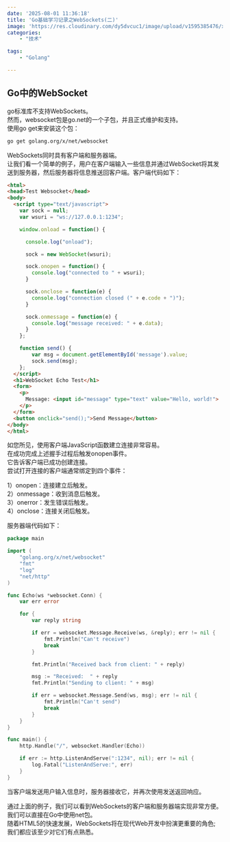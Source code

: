 ```yaml
---
date: '2025-08-01 11:36:18'
title: 'Go基础学习记录之WebSockets(二)'
image: 'https://res.cloudinary.com/dy5dvcuc1/image/upload/v1595385476/xiaorongmao/golang.jpg'
categories:
    - "技术"

tags:
    - "Golang"

---
```


## Go中的WebSocket

go标准库不支持WebSockets。  
然而，websocket包是go.net的一个子包，并且正式维护和支持。  
使用go get来安装这个包：

```bash
go get golang.org/x/net/websocket
```

WebSockets同时具有客户端和服务器端。  
让我们看一个简单的例子，用户在客户端输入一些信息并通过WebSocket将其发送到服务器，然后服务器将信息推送回客户端。客户端代码如下：

```html
<html>
<head>Test Websocket</head>
<body>
  <script type="text/javascript">
    var sock = null;
    var wsuri = "ws://127.0.0.1:1234";

    window.onload = function() {

      console.log("onload");

      sock = new WebSocket(wsuri);

      sock.onopen = function() {
        console.log("connected to " + wsuri);
      }

      sock.onclose = function(e) {
        console.log("connection closed (" + e.code + ")");
      }

      sock.onmessage = function(e) {
        console.log("message received: " + e.data);
      }
    };

    function send() {
        var msg = document.getElementById('message').value;
        sock.send(msg);
    };
  </script>
  <h1>WebSocket Echo Test</h1>
  <form>
    <p>
      Message: <input id="message" type="text" value="Hello, world!">
    </p>
  </form>
  <button onclick="send();">Send Message</button>
</body>
</html>
```

如您所见，使用客户端JavaScript函数建立连接非常容易。  
在成功完成上述握手过程后触发onopen事件。  
它告诉客户端已成功创建连接。  
尝试打开连接的客户端通常绑定到四个事件：

1）onopen：连接建立后触发。  
2）onmessage：收到消息后触发。  
3）onerror：发生错误后触发。  
4）onclose：连接关闭后触发。

服务器端代码如下：

```go
package main

import (
    "golang.org/x/net/websocket"
    "fmt"
    "log"
    "net/http"
)

func Echo(ws *websocket.Conn) {
    var err error

    for {
        var reply string

        if err = websocket.Message.Receive(ws, &reply); err != nil {
            fmt.Println("Can't receive")
            break
        }

        fmt.Println("Received back from client: " + reply)

        msg := "Received:  " + reply
        fmt.Println("Sending to client: " + msg)

        if err = websocket.Message.Send(ws, msg); err != nil {
            fmt.Println("Can't send")
            break
        }
    }
}

func main() {
    http.Handle("/", websocket.Handler(Echo))

    if err := http.ListenAndServe(":1234", nil); err != nil {
        log.Fatal("ListenAndServe:", err)
    }
}
```

当客户端发送用户输入信息时，服务器接收它，并再次使用发送返回响应。

通过上面的例子，我们可以看到WebSockets的客户端和服务器端实现非常方便。  
我们可以直接在Go中使用net包。  
随着HTML5的快速发展，WebSockets将在现代Web开发中扮演更重要的角色;  
我们都应该至少对它们有点熟悉。
